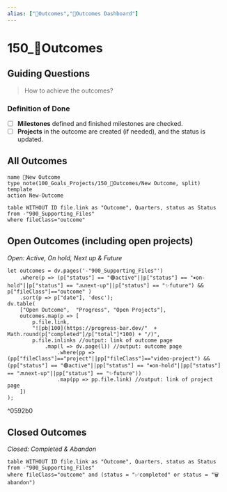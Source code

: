 ```yaml
---
alias: ["🎯Outcomes","🎯Outcomes Dashboard"]
---
```


# 150_🎯Outcomes

## Guiding Questions  
> How to achieve the outcomes?

### Definition of Done
- [ ] **Milestones** defined and finished milestones are checked.
- [ ] **Projects** in the outcome are created (if needed), and the status is updated.

## All Outcomes
```button
name 🎯New Outcome
type note(100_Goals_Projects/150_🎯Outcomes/New Outcome, split) template
action New-Outcome
```
~~~dataview
table WITHOUT ID file.link as "Outcome", Quarters, status as Status
from -"900_Supporting_Files"
where fileClass="outcome"
~~~
## Open Outcomes (including open projects) 
*Open: Active, On hold, Next up & Future*
```dataviewjs
let outcomes = dv.pages('-"900_Supporting_Files"')
    .where(p => (p["status"] == "🟢active"||p["status"] == "⏸on-hold"||p["status"] == "🔜next-up"||p["status"] == "✨future") && p["fileClass"]=="outcome" )
    .sort(p => p["date"], 'desc');
dv.table(
    ["Open Outcome",  "Progress", "Open Projects"],
    outcomes.map(p => [
        p.file.link,
        "![pb|100](https://progress-bar.dev/"  + Math.round(p["completed"]/p["total"]*100) + "/)",
        p.file.inlinks //output: link of outcome page
	        .map(l => dv.page(l)) //output: outcome page
		        .where(pp => (pp["fileClass"]=="project"||pp["fileClass"]=="video-project") && (pp["status"] == "🟢active"||pp["status"] == "⏸on-hold"||pp["status"] == "🔜next-up"||pp["status"] == "✨future"))
		        .map(pp => pp.file.link) //output: link of project page
    ])
);
```

^0592b0

## Closed Outcomes
*Closed: Completed & Abandon*
~~~dataview
table WITHOUT ID file.link as "Outcome", Quarters, status as Status
from -"900_Supporting_Files"
where fileClass="outcome" and (status = "✅completed" or status = "🗑️abandon")
~~~

